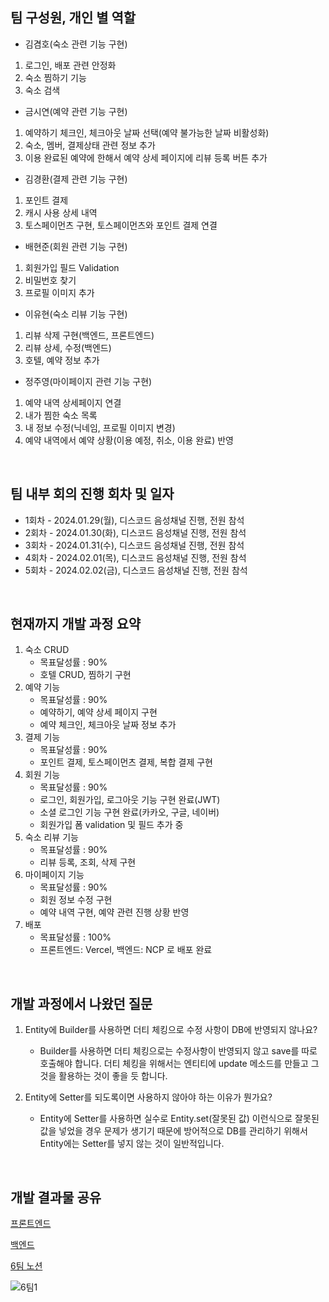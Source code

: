 ## 팀 구성원, 개인 별 역할

- 김겸호(숙소 관련 기능 구현)
1. 로그인, 배포 관련 안정화
2. 숙소 찜하기 기능
3. 숙소 검색
- 금시연(예약 관련 기능 구현)
1. 예약하기 체크인, 체크아웃 날짜 선택(예약 불가능한 날짜 비활성화)
2. 숙소, 멤버, 결제상태 관련 정보 추가
3. 이용 완료된 예약에 한해서 예약 상세 페이지에 리뷰 등록 버튼 추가
- 김경환(결제 관련 기능 구현)
1. 포인트 결제
2. 캐시 사용 상세 내역
3. 토스페이먼츠 구현, 토스페이먼츠와 포인트 결제 연결
- 배현준(회원 관련 기능 구현)
1. 회원가입 필드 Validation
2. 비밀번호 찾기
3. 프로필 이미지 추가
- 이유현(숙소 리뷰 기능 구현)
1. 리뷰 삭제 구현(백엔드, 프론트엔드)
2. 리뷰 상세, 수정(백엔드)
3. 호텔, 예약 정보 추가
- 정주영(마이페이지 관련 기능 구현)
1. 예약 내역 상세페이지 연결
2. 내가 찜한 숙소 목록
3. 내 정보 수정(닉네임, 프로필 이미지 변경)
4. 예약 내역에서 예약 상황(이용 예정, 취소, 이용 완료) 반영
</br>

## 팀 내부 회의 진행 회차 및 일자

- 1회차 - 2024.01.29(월), 디스코드 음성채널 진행, 전원 참석
- 2회차 - 2024.01.30(화), 디스코드 음성채널 진행, 전원 참석
- 3회차 - 2024.01.31(수), 디스코드 음성채널 진행, 전원 참석
- 4회차 - 2024.02.01(목), 디스코드 음성채널 진행, 전원 참석
- 5회차 - 2024.02.02(금), 디스코드 음성채널 진행, 전원 참석

</br>

## 현재까지 개발 과정 요약

1. 숙소 CRUD
   - 목표달성률 : 90%
   - 호텔 CRUD, 찜하기 구현
2. 예약 기능 
   - 목표달성률 : 90%
   - 예약하기, 예약 상세 페이지 구현
   - 예약 체크인, 체크아웃 날짜 정보 추가 
3. 결제 기능
   - 목표달성률 : 90%
   - 포인트 결제, 토스페이먼츠 결제, 복합 결제 구현
5. 회원 기능 
   - 목표달성률 : 90%
   - 로그인, 회원가입, 로그아웃 기능 구현 완료(JWT)
   - 소셜 로그인 기능 구현 완료(카카오, 구글, 네이버)
   - 회원가입 폼 validation 및 필드 추가 중
6. 숙소 리뷰 기능 
   - 목표달성률 : 90%
   - 리뷰 등록, 조회, 삭제 구현
7. 마이페이지 기능 
   - 목표달성률 : 90%
   - 회원 정보 수정 구현
   - 예약 내역 구현, 예약 관련 진행 상황 반영
8. 배포
   - 목표달성률 : 100%
   - 프론트엔드: Vercel, 백엔드: NCP 로 배포 완료

</br>

## 개발 과정에서 나왔던 질문

1. Entity에 Builder를 사용하면 더티 체킹으로 수정 사항이 DB에 반영되지 않나요?
   - Builder를 사용하면 더티 체킹으로는 수정사항이 반영되지 않고 save를 따로 호출해야 합니다.
   더티 체킹을 위해서는 엔티티에 update 메소드를 만들고 그것을 활용하는 것이 좋을 듯 합니다.

2. Entity에 Setter를 되도록이면 사용하지 않아야 하는 이유가 뭔가요?
   - Entity에 Setter를 사용하면 실수로 Entity.set(잘못된 값) 이런식으로 잘못된 값을 넣었을 경우 문제가 생기기 때문에 방어적으로 DB를 관리하기 위해서 Entity에는 Setter를 넣지 않는 것이 일반적입니다.
    

</br>

## 개발 결과물 공유

[프론트엔드](https://github.com/BES-HOTSIX/HOTSIX_FE)

[백엔드](https://github.com/BES-HOTSIX/HOTSIX_BE)

[6팀 노션](https://www.notion.so/6-6d76a8dca3b148a3ba72afe1a2ec23ea)

![6팀1](https://github.com/BES-HOTSIX/Docs/assets/96820952/758d256b-9579-4184-b31c-4b3d2bf65e8c)
